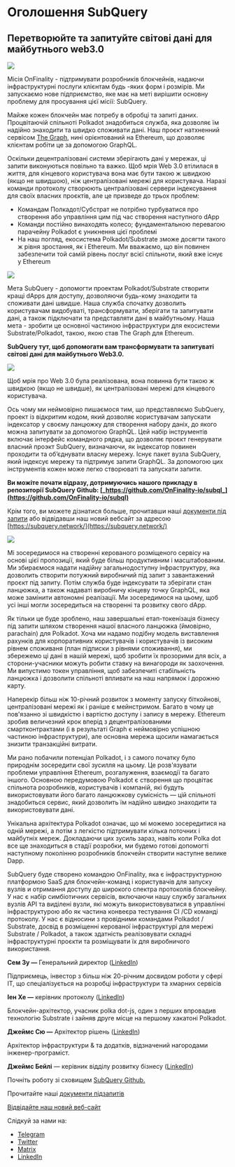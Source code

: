 # Оголошення SubQuery

## Перетворюйте та запитуйте світoвi дані  для майбутнього web3.0

![](https://miro.medium.com/max/1400/1*J5u22qNxndcuCrFJ1mfGqg.png)

Місія OnFinality - підтримувати розробників блокчейнів, надаючи інфраструктурні послуги клієнтам будь -яких форм і розмірів. Ми запускаємо нове підприємство, яке має на меті вирішити основну проблему для просування цієї місії: SubQuery.

Майже кожен блокчейн має потребу в обробці та запиті даних. Процвітаючій спільноті Polkadot знадобиться служба, яка дозволяє їм надійно знаходити та швидко споживати дані. Наш проєкт натхненний сервісом [The Graph](https://thegraph.com/), нині орієнтований на Ethereum, що дозволяє клієнтам робiти це за допомогою GraphQL.

Оскільки децентралізовані системи зберігають дані у мережах, ці запити виконуються повільно та важко. Щоб мрія Web 3.0 втілилася в життя, для кінцевого користувача вона має бути такою ж швидкою (якщо не швидшою), ніж централізовані мережі для користувача. Наразі команди протоколу створюють централізовані сервери індексування для своїх власних проєктів, але це призведе до трьох проблем:

- Командам Полкадот/Субстрат не потрібно турбуватися про створення або управління цим під час створення наступного dApp
- Команди постійно винаходять колесо; фундаментальною перевагою парачейну Polkadot є уникнення цієї проблемi
- На наш погляд, екосистема Polkadot/Substrate зможе досягти такого ж рівня зростання, як і Ethereum. Ми вважаємо, що він повинен забезпечити той самiй рівень послуг всієї спільноти, який вже існує у Ethereum

![](https://miro.medium.com/max/1400/1*l4b4BXWkczVDaHyv30lLQQ.png)

Мета SubQuery - допомогти проектам Polkadot/Substrate створити кращі dApps для доступу, дозволяючи будь-кому знаходити та споживати дані швидше. Наша служба спочатку дозволить користувачам видобуватi, трансформувати, зберігати та запитувати дані, а також підключати та представляти дані в майбутньому. Наша мета - зробити це основної частиною інфраструктури для екосистеми Substrate/Polkadot, такою, якою став The Graph для Ethereum.

**SubQuery тут, щоб допомогати вам трансформувати та запитуватi світові дані для майбутнього Web3.0.**

![](https://miro.medium.com/max/1000/1*IHstJG-hBwQzicLdWkGR5w.png)

Щоб мрія про Web 3.0 була реалізована, вона повинна бути такою ж швидкою (якщо не швидше), як централізовані мережі для кінцевого користувача.

Ось чому ми неймовірно пишаємося тим, що представляємо SubQuery, проект із відкритим кодом, який дозволяє користувачам запускати індексатор у своєму ланцюжку для створення набору данiх, до якого можна запитувати за допомогою GraphQL. Цей набір інструментів включає інтерфейс командного рядка, що дозволяє проєкт генерувати власний проэкт SubQuery, визначаючи, як індексатор повинен проходити та об’єднувати власну мережу. Існує пакет вузла SubQuery, який індексує мережу та підтримує запити GraphQL. За допомогою цих інструментів кожен може легко створюватi та запускати запити.

**Ви можiте почати відразу, дотримуючись нашого прикладу в репозиторії SubQuery Github: [_https://github.com/OnFinality-io/subql_](https://github.com/OnFinality-io/subql)**

Крім того, ви можете дізнатися больше, прочитавши наші [документи під запити](https://doc.subquery.network/) або відвідавши наш новий вебсайт за адресою [https://subquery.network/](https://subquery.network/)

![](https://miro.medium.com/max/1000/1*3oA1Hvns1vrImTsmowO_Jw.png)

Мi зосередимося на створенні керованого розміщеного сервісу на основі цієї пропозиції, який буде більш продуктивним і масштабованим. Ми збираємося надати надійну загальнодоступну інфраструктуру, яка дозволить створити потужний виробничий під запит з завантажений проєкт під запиту. Потім служба буде індексувати та зберігати стан ланцюжка, а також надаватi виробничу кінцеву точку GraphQL, яка може замінити автономні реалізації. Ми зосередимося на цьому, щоб усі інші могли зосередиться на створенні та розвитку свого dApp.

Як тільки це буде зроблено, наш завершальнi етап-токенізація бізнесу під запити шляхом створення нашої власного ланцюжка (ймовірно, parachain) для Polkadot. Хоча ми надамо подібну модель виставлення рахунків для корпоративних користувачів і користувачів із високим рівнем споживаня (план підписки з рівнями споживання), ми збережемо ці дані в нашій мережі, щоб зробити їх прозорими для всіх, а сторони-учасники можуть робити ставку на винагороди як заохочення. Ми випустимо токен управління, щоб забезпечитi стабільність ланцюжка і дозволити спільноті впливати на наш напрямок і дорожню карту.

Наперекір більш ніж 10-річний розвиток з моменту запуску біткойнові, централізовані мережі як і раніше є мейнстримом. Багато в чому це пов'язанно зі швидкістю і вартістю доступу і запису в мережу. Ethereum зробив величезний крок вперiд з децентралізованими смартконтрактами (і в результаті Graph є неймовірно успішною частиною інфраструктури), але основна мережа щосили намагається знизити транзакційні витрати.

Ми рано побачили потенціал Polkadot, і з самого початку було природнiм зосередити свої зусилля на цьому. Це розв'язувати проблеми управління Ethereum, розгалуження, взаємодії та багато іншого. Основною передумовою Polkadot є створення що процвітає спільнота розробників, користувачів і компаній, які будуть використовувати його багато ланцюжкову сумісність — цій спільноті знадобиться сервис, який дозволить їм надійно швидко знаходити та використовувати дані.

Унікальна архітектура Polkadot означає, що мi можемо зосередитися на одній мережі, а потім з легкістю підтримувати кілька поточних і майбутніх мереж. Докладаючи цих зусиль зараз, навіть коли Polka dot все ще знаходиться в стадії розробки, ми будемо готові допомогтi наступному поколінню розробників блокчейн створити наступне велике Dapp.

SubQuery буде створено командою OnFinality, яка є інфраструктурною платформою SaaS для блокчейн-команд і користувачів для запуску вузлів и отримання доступу до широкого спектра протоколів блокчейну. У нас є набір симбіотичних сервісів, включаючи нашу службу загальних вузлів API та виділені вузли, які можуть використовуватися в управлінні інфраструктурою або як частина конвеєра тестування CI /CD командi протоколу. У нас є відносини з провідними командами Polkadot / Substrate, досвід в розміщенні керованої інфраструктурi для мережі Substrate / Polkadot, а також здатність реалізовувати складні інфраструктурні проєкти та розміщувати їх для виробничого використання.

**Сем Зу —** Генеральний директор ([LinkedIn](https://www.linkedin.com/in/sam-zou-5b8169a/))

Підприємець, інвестор з більш ніж 20-річним досвидом роботи у сфері ІТ, що спеціалізується на розробці інфраструктури та хмарних сервісів

**Іен Хе —** керівник протоколу ([LinkedIn](https://www.linkedin.com/in/yin-he-7a266345/))

Блокчейн-архітектор, учасник polka dot-js, один з перших впровадив технологію Substrate і зайняв друге місце на першому хакатоні Polkadot.

**Джеймс Сю —** Архітектор рішень ([LinkedIn](https://www.linkedin.com/in/zhexu/))

Архітектор інфраструктури & та додатків, відзначений нагородами інженер-програміст.

**Джеймс Бейлі** — керівник відділу розвитку бізнесу ([LinkedIn](https://www.linkedin.com/in/james-bayly/))

Почніть роботу зі сховищем [SubQuery Github.](https://github.com/OnFinality-io/subql)

Прочитайте наші [документи підзапитів](https://doc.subquery.network/)

[Відвідайте наш новий веб-сайт](https://subquery.network/)

Слідкуй за нами на:

- [Telegram](https://t.me/subquerynetwork)
- [Twitter](https://twitter.com/subquerynetwork)
- [Matrix](https://matrix.to/#/%23subquery:matrix.org)
- [LinkedIn](https://www.linkedin.com/company/subquery)
